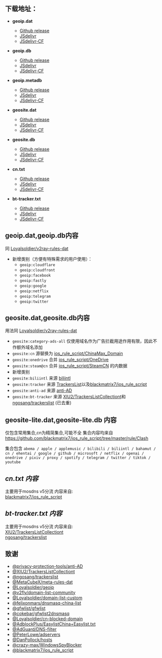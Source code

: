 ## **下载地址**：

- **geoip.dat**
  - [Github release](https://github.com/ShoukakuChuuCC/geodata/releases/download/latest/geoip.dat)
  - [JSdelivr](https://cdn.jsdelivr.net/gh/ShoukakuChuuCC/geodata@release/geoip.dat)
  - [JSdelivr-CF](https://testingcf.jsdelivr.net/gh/ShoukakuChuuCC/geodata@release/geoip.dat)

- **geoip.db**
  - [Github release](https://github.com/ShoukakuChuuCC/geodata/releases/download/latest/geoip.db)
  - [JSdelivr](https://cdn.jsdelivr.net/gh/ShoukakuChuuCC/geodata@release/geoip.db)
  - [JSdelivr-CF](https://testingcf.jsdelivr.net/gh/ShoukakuChuuCC/geodata@release/geoip.db)

- **geoip.metadb**
  - [Github release](https://github.com/ShoukakuChuuCC/geodata/releases/download/latest/geoip.metadb)
  - [JSdelivr](https://cdn.jsdelivr.net/gh/ShoukakuChuuCC/geodata@release/geoip.metadb)
  - [JSdelivr-CF](https://testingcf.jsdelivr.net/gh/ShoukakuChuuCC/geodata@release/geoip.metadb)
  
- **geosite.dat**
  - [Github release](https://github.com/ShoukakuChuuCC/geodata/releases/download/latest/geosite.dat)
  - [JSdelivr](https://cdn.jsdelivr.net/gh/ShoukakuChuuCC/geodata@release/geosite.dat)
  - [JSdelivr-CF](https://testingcf.jsdelivr.net/gh/ShoukakuChuuCC/geodata@release/geosite.dat)

- **geosite.db**
  - [Github release](https://github.com/ShoukakuChuuCC/geodata/releases/download/latest/geosite.db)
  - [JSdelivr](https://cdn.jsdelivr.net/gh/ShoukakuChuuCC/geodata@release/geosite.db)
  - [JSdelivr-CF](https://testingcf.jsdelivr.net/gh/ShoukakuChuuCC/geodata@release/geosite.db)
  
- **cn.txt**
  - [Github release](https://github.com/ShoukakuChuuCC/geodata/releases/download/latest/cn.txt)
  - [JSdelivr](https://cdn.jsdelivr.net/gh/ShoukakuChuuCC/geodata@release/cn.txt)
  - [JSdelivr-CF](https://testingcf.jsdelivr.net/gh/ShoukakuChuuCC/geodata@release/cn.txt)

- **bt-tracker.txt**
  - [Github release](https://github.com/ShoukakuChuuCC/geodata/releases/download/latest/bt-tracker.txt)
  - [JSdelivr](https://cdn.jsdelivr.net/gh/ShoukakuChuuCC/geodata@release/bt-tracker.txt)
  - [JSdelivr-CF](https://testingcf.jsdelivr.net/gh/ShoukakuChuuCC/geodata@release/bt-tracker.txt)

## **geoip.dat,geoip.db内容**

同 [Loyalsoldier/v2ray-rules-dat](https://github.com/Loyalsoldier/v2ray-rules-dat)
- 新增类别（方便有特殊需求的用户使用）：
  - `geoip:cloudflare`
  - `geoip:cloudfront`
  - `geoip:facebook`
  - `geoip:fastly`
  - `geoip:google`
  - `geoip:netflix`
  - `geoip:telegram`
  - `geoip:twitter`

## **geosite.dat,geosite.db内容**

用法同 [Loyalsoldier/v2ray-rules-dat](https://github.com/Loyalsoldier/v2ray-rules-dat)  
  - `geosite:category-ads-all` 仅使用域名作为广告拦截用途作用有限，因此不作额外域名添加
  - `geosite:cn` 源替换为 [ios_rule_script/ChinaMax_Domain](https://github.com/blackmatrix7/ios_rule_script/tree/master/rule/Clash/ChinaMax)
  - `geosite:onedrive` 合并 [ios_rule_script/OneDrive](https://github.com/blackmatrix7/ios_rule_script/tree/master/rule/Clash/OneDrive)
  - `geosite:steam@cn` 合并 [ios_rule_script/SteamCN](https://github.com/blackmatrix7/ios_rule_script/tree/master/rule/Clash/SteamCN) 的内数据
  - 新增类别
  - `geosite:biliintl` 来源 [biliintl](https://raw.githubusercontent.com/xishang0128/rules/main/biliintl.list)
  - `geosite:tracker` 来源 [TrackersList](https://trackerslist.com/#/zh)以及[blackmatrix7/ios_rule_script](https://github.com/blackmatrix7/ios_rule_script/tree/master/rule/Clash/PrivateTracker)
  - `geosite:anti-ad` 来源 [anti-AD](https://raw.githubusercontent.com/privacy-protection-tools/anti-AD/master/anti-ad-domains.txt)
  - `geosite:bt-tracker` 来源 [XIU2/TrackersListCollectiont](https://raw.githubusercontent.com/XIU2/TrackersListCollection/master/all.txt)和[ngosang/trackerslist](https://raw.githubusercontent.com/ngosang/trackerslist/master/trackers_all.txt) (已去重)


## **geosite-lite.dat,geosite-lite.db 内容**

仅包含常用集合,cn为精简集合,可能不全
集合内容均来自 https://github.com/blackmatrix7/ios_rule_script/tree/master/rule/Clash

集合包含 `abema / apple / applemusic / bilibili / biliintl / bahamut / cn / ehentai / google / github / microsoft / netflix / openai / onedrive / pixiv / proxy / spotify / telegram / twitter / tiktok / youtube`

## *cn.txt 内容*

主要用于mosdns v5分流
内容来自:  
[blackmatrix7/ios_rule_script](https://raw.githubusercontent.com/blackmatrix7/ios_rule_script/master/rule/Clash/ChinaMax/ChinaMax_Classical.yaml)


## *bt-tracker.txt 内容*

主要用于mosdns v5分流
内容来自:  
[XIU2/TrackersListCollectiont](https://raw.githubusercontent.com/XIU2/TrackersListCollection/master/all.txt)  
[ngosang/trackerslist](https://raw.githubusercontent.com/ngosang/trackerslist/master/trackers_all.txt)

## 致谢

- [@privacy-protection-tools/anti-AD](https://github.com/privacy-protection-tools/anti-AD)
- [@XIU2/TrackersListCollectiont](https://github.com/XIU2/TrackersListCollection)
- [@ngosang/trackerslist](https://github.com/ngosang/trackerslist)
- [@MetaCubeX/meta-rules-dat](https://github.com/MetaCubeX/meta-rules-dat)
- [@Loyalsoldier/geoip](https://github.com/Loyalsoldier/geoip)
- [@v2fly/domain-list-community](https://github.com/v2fly/domain-list-community)
- [@Loyalsoldier/domain-list-custom](https://github.com/Loyalsoldier/domain-list-custom)
- [@felixonmars/dnsmasq-china-list](https://github.com/felixonmars/dnsmasq-china-list)
- [@gfwlist/gfwlist](https://github.com/gfwlist/gfwlist)
- [@cokebar/gfwlist2dnsmasq](https://github.com/cokebar/gfwlist2dnsmasq)
- [@Loyalsoldier/cn-blocked-domain](https://github.com/Loyalsoldier/cn-blocked-domain)
- [@AdblockPlus/EasylistChina+Easylist.txt](https://easylist-downloads.adblockplus.org/easylistchina+easylist.txt)
- [@AdGuard/DNS-filter](https://kb.adguard.com/en/general/adguard-ad-filters#dns-filter)
- [@PeterLowe/adservers](https://pgl.yoyo.org/adservers)
- [@DanPollock/hosts](https://someonewhocares.org/hosts)
- [@crazy-max/WindowsSpyBlocker](https://github.com/crazy-max/WindowsSpyBlocker)
- [@blackmatrix7/ios_rule_script](https://github.com/blackmatrix7/ios_rule_script)
